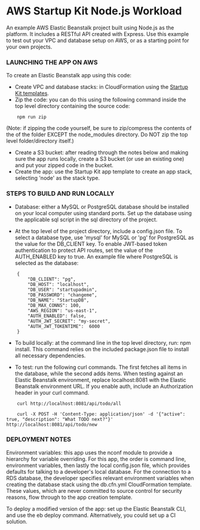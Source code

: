 # AWS Startup Kit Node.js Workload


An example AWS Elastic Beanstalk project built using Node.js as the platform. It
includes a RESTful API created with Express. Use this example to test out your VPC
and database setup on AWS, or as a starting point for your own projects.

### LAUNCHING THE APP ON AWS

To create an Elastic Beanstalk app using this code:
- Create VPC and database stacks:  in CloudFormation using the [Startup Kit templates](https://github.com/awslabs/startup-kit-templates).
- Zip the code:  you can do this using the following command inside the top level
directory containing the source code:
```
    npm run zip
```
(Note: if zipping the code yourself, be sure to zip/compress the contents of the of
the folder EXCEPT the node_modules directory.  Do NOT zip the top level folder/directory itself.)
- Create a S3 bucket: after reading through the notes below and making sure the app
runs locally, create a S3 bucket (or use an existing one) and put your zipped code 
in the bucket.  
- Create the app: use the Startup Kit app template to create an app stack, selecting
'node' as the stack type.

### STEPS TO BUILD AND RUN LOCALLY

- Database:  either a MySQL or PostgreSQL database should be installed on your
local computer using standard ports.  Set up the database using the applicable 
sql script in the sql directory of the project. 

- At the top level of the project directory, include a config.json file.  To select
a database type, use 'mysql' for MySQL or 'pg' for PostgreSQL as the value for the
DB_CLIENT key.  To enable JWT-based token authentication to protect API routes,
set the value of the AUTH_ENABLED key to true.  An example file where PostgreSQL is 
selected as the database:  

```
    {
        "DB_CLIENT": "pg",
        "DB_HOST": "localhost",
        "DB_USER": "startupadmin",
        "DB_PASSWORD": "changeme",
        "DB_NAME": "StartupDB",
        "DB_MAX_CONNS": 100,
        "AWS_REGION": "us-east-1",
        "AUTH_ENABLED": false,
        "AUTH_JWT_SECRET": "my-secret",
        "AUTH_JWT_TOKENTIME":  6000
    }
```

- To build locally: at the command line in the top level directory, run: npm install.
This command relies on the included package.json file to install all necessary
dependencies.

- To test:  run the following curl commands.  The first fetches all items in the database,
while the second adds items.  When testing against an Elastic Beanstalk environment,
replace localhost:8081 with the Elastic Beanstalk environment URL.  If you enable auth,
include an Authorization header in your curl command.  

```
    curl http://localhost:8081/api/todo/all
    
    curl -X POST -H 'Content-Type: application/json' -d '{"active": true, "description": "What TODO next?"}' http://localhost:8081/api/todo/new

```

### DEPLOYMENT NOTES

Environment variables:  this app uses the nconf module to provide a hierarchy for 
variable overriding.  For this app, the order is command line, environment variables, 
then lastly the local config.json file, which provides defaults for talking to a 
developer's local database.  For the connection to a RDS database, the developer
specifies relevant environment variables when creating the database stack using the
db.cfn.yml CloudFormation template.  These values, which are never committed to source
control for security reasons, flow through to the app creation template.  

To deploy a modified version of the app:  set up the Elastic Beanstalk CLI, and use
the eb deploy command.  Alternatively, you could set up a CI solution.  


